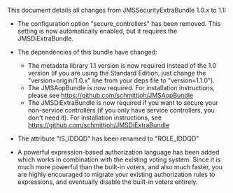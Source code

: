 This document details all changes from JMSSecurityExtraBundle 1.0.x to 1.1:

- The configuration option "secure_controllers" has been removed. This setting is
  now automatically enabled, but it requires the JMSDiExtraBundle.

- The dependencies of this bundle have changed:
  
    * The metadata library 1.1 version is now required instead of the 1.0 version
      (if you are using the Standard Edition, just change the "version=origin/1.0.x" 
      line from your deps file to "version=1.1.0").
    * The JMSAopBundle is now required. For installation instructions, please see
      https://github.com/schmittjoh/JMSAopBundle
    * The JMSDiExtraBundle is now required if you want to secure your non-service
      controllers (if you only have service controllers, you don't need it). For
      installation instructions, see https://github.com/schmittjoh/JMSDiExtraBundle

- The attribute "IS_IDDQD" has been renamed to "ROLE_IDDQD"

- A powerful expression-based authorization language has been added which works
  in combination with the existing voting system. Since it is much more powerful
  than the built-in voters, and also much faster, you are highly encouraged to
  migrate your existing authorization rules to expressions, and eventually disable 
  the built-in voters entirely.
  
